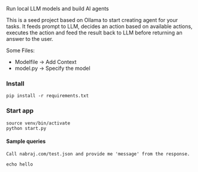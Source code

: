
Run local LLM models and build AI agents

This is a seed project based on Ollama to start creating agent for your tasks. It feeds prompt to LLM, decides an action based on available actions, executes the action and feed the result back to LLM before returning an answer to the user.


Some Files:
- Modelfile -> Add Context
- model.py -> Specify the model


### Install

```
pip install -r requirements.txt
```


### Start app

```
source venv/bin/activate
python start.py
```



#### Sample queries

```
Call nabraj.com/test.json and provide me 'message' from the response.
```

```
echo hello
```
